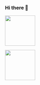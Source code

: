 ### Hi there 👋

<!--
**jisunp04023/jisunp04023** is a ✨ _special_ ✨ repository because its `README.md` (this file) appears on your GitHub profile.

Here are some ideas to get you started:

- 🔭 I’m currently working on ...
- 🌱 I’m currently learning ...
- 👯 I’m looking to collaborate on ...
- 🤔 I’m looking for help with ...
- 💬 Ask me about ...
- 📫 How to reach me: ...
- 😄 Pronouns: ...
- ⚡ Fun fact: ...
![Anurag's GitHub stats](https://github-readme-stats.vercel.app/api?username=jisunp04023&show_icons=true&theme=cobalt&hide=prs,contribs)

﻿[![Top Langs](https://github-readme-stats.vercel.app/api/top-langs/?username=jisunp04023&langs_count=10&layout=compact&theme=cobalt)](https://github.com/jisunp04023/jisunp04023)
-->



<a href="https://github.com/jisunp04023"><img align="center" style="height:100px" src="https://github-readme-stats.vercel.app/api?username=jisunp04023&show_icons=true&theme=cobalt&hide=prs,contribs" /></a>

<a href="https://github.com/jisunp04023"><img align="center" style="height:100px" src="https://github-readme-stats.vercel.app/api/top-langs/?username=jisunp04023&langs_count=10&layout=compact&theme=cobalt" /></a> 
